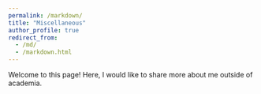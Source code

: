 ```yaml
---
permalink: /markdown/
title: "Miscellaneous"
author_profile: true
redirect_from: 
  - /md/
  - /markdown.html
---
```


Welcome to this page! Here, I would like to share more about me outside of academia.
